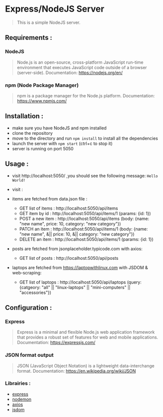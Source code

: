# Express/NodeJS Server
> This is a simple NodeJS server.


## Requirements :

### NodeJS
> Node.js is an open-source, cross-platform JavaScript run-time environment that executes JavaScript code outside of a browser (server-side).
> Documentation: https://nodejs.org/en/

### npm (Node Package Manager)
> npm is a package manager for the Node.js platform.
> Documentation: https://www.npmjs.com/

## Installation :

- make sure you have NodeJS and npm installed
- clone the repository
- move to the directory and run `npm install` to install all the dependencies
- launch the server with `npm start` (ctrl+c to stop it)
- server is running on port 5050

## Usage :

- visit http://localhost:5050/ ,you should see the following message:
```Hello World!```

- visit :
  
* items are fetched from data.json file :
  - GET list of items : http://localhost:5050/api/items
  - GET item by id : http://localhost:5050/api/items/1 (params: {id: 1})
  - POST a new item : http://localhost:5050/api/items (body: {name: "new name", price: 10, category: "new category"})
  - PATCH an item : http://localhost:5050/api/items/1 (body: {name: "new name", &|| price: 10, &|| category: "new category"})
  - DELETE an item : http://localhost:5050/api/items/1 (params: {id: 1})

* posts are fetched from jsonplaceholder.typicode.com with axios:
  - GET list of posts : http://localhost:5050/api/posts

* laptops are fetched from https://laptopwithlinux.com with JSDOM & web-scraping:
  - GET list of laptops : http://localhost:5050/api/laptops (query: {catgeory: "all" || "linux-laptops" || "mini-computers" || "accessories"})

## Configuration :

### Express
> Express is a minimal and flexible Node.js web application framework that provides a robust set of features for web and mobile applications.
> Documentation: https://expressjs.com/

### JSON format output
> JSON (JavaScript Object Notation) is a lightweight data-interchange format.
> Documentation: https://en.wikipedia.org/wiki/JSON


### Librairies :

- [express](https://expressjs.com/)
- [nodemon](https://www.npmjs.com/package/nodemon)
- [axios](https://www.npmjs.com/package/axios)
- [jsdom](https://www.npmjs.com/package/jsdom)
  